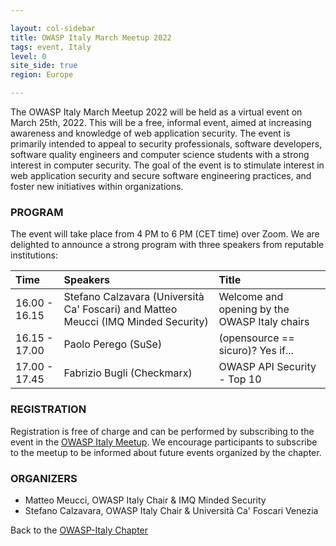 ```yaml
---

layout: col-sidebar
title: OWASP Italy March Meetup 2022
tags: event, Italy
level: 0
site_side: true
region: Europe

---
```


The OWASP Italy March Meetup 2022 will be held as a virtual event on March 25th, 2022. This will be a free, informal event, aimed at increasing awareness and knowledge of web application security. The event is primarily intended to appeal to security professionals, software developers, software quality engineers and computer science students with a strong interest in computer security. The goal of the event is to stimulate interest in web application security and secure software engineering practices, and foster new initiatives within organizations.

### PROGRAM

The event will take place from 4 PM to 6 PM (CET time) over Zoom. We are delighted to announce a strong program with three speakers from reputable institutions:

| Time          | Speakers                                                                           | Title                                         |
| :---          | :---                                                                               | :---                                          |
| 16.00 - 16.15 | Stefano Calzavara (Università Ca' Foscari) and Matteo Meucci (IMQ Minded Security) | Welcome and opening by the OWASP Italy chairs |
| 16.15 - 17.00 | Paolo Perego (SuSe)                                                                | (opensource == sicuro)? Yes if...             |
| 17.00 - 17.45 | Fabrizio Bugli (Checkmarx)                                                         | OWASP API Security - Top 10                   |

### REGISTRATION

Registration is free of charge and can be performed by subscribing to the event in the [OWASP Italy Meetup](https://www.meetup.com/it-IT/owasp-italy-meetup-group/). We encourage participants to subscribe to the meetup to be informed about future events organized by the chapter.

### ORGANIZERS
- Matteo Meucci, OWASP Italy Chair & IMQ Minded Security
- Stefano Calzavara, OWASP Italy Chair & Università Ca' Foscari Venezia

Back to the [OWASP-Italy Chapter](https://owasp.org/www-chapter-italy)
